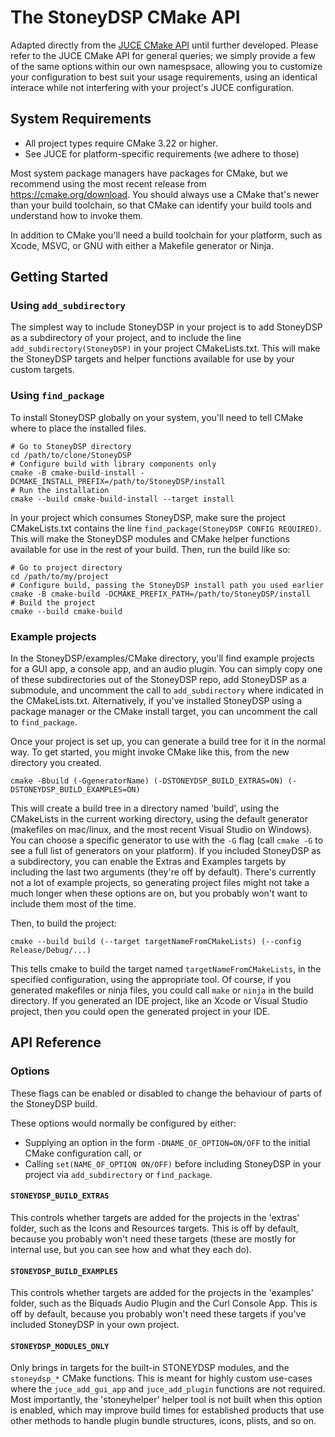 # The StoneyDSP CMake API

Adapted directly from the [JUCE CMake API](https://raw.githubusercontent.com/juce-framework/JUCE/master/docs/CMake%20API.md) until further developed. Please refer to the JUCE CMake API for general queries; we simply provide a few of the same options within our own namespsace, allowing you to customize your configuration to best suit your usage requirements, using an identical interace while not interfering with your project's JUCE configuration.

## System Requirements

- All project types require CMake 3.22 or higher.
- See JUCE for platform-specific requirements (we adhere to those)

Most system package managers have packages for CMake, but we recommend using the most recent release
from https://cmake.org/download. You should always use a CMake that's newer than your build
toolchain, so that CMake can identify your build tools and understand how to invoke them.

In addition to CMake you'll need a build toolchain for your platform, such as Xcode, MSVC, or GNU with either a Makefile generator or Ninja.

## Getting Started

### Using `add_subdirectory`

The simplest way to include StoneyDSP in your project is to add StoneyDSP as a
subdirectory of your project, and to include the line `add_subdirectory(StoneyDSP)`
in your project CMakeLists.txt. This will make the StoneyDSP targets and helper
functions available for use by your custom targets.

### Using `find_package`

To install StoneyDSP globally on your system, you'll need to tell CMake where to
place the installed files.

    # Go to StoneyDSP directory
    cd /path/to/clone/StoneyDSP
    # Configure build with library components only
    cmake -B cmake-build-install -DCMAKE_INSTALL_PREFIX=/path/to/StoneyDSP/install
    # Run the installation
    cmake --build cmake-build-install --target install

In your project which consumes StoneyDSP, make sure the project CMakeLists.txt contains the line
`find_package(StoneyDSP CONFIG REQUIRED)`. This will make the StoneyDSP modules and CMake helper functions
available for use in the rest of your build. Then, run the build like so:

    # Go to project directory
    cd /path/to/my/project
    # Configure build, passing the StoneyDSP install path you used earlier
    cmake -B cmake-build -DCMAKE_PREFIX_PATH=/path/to/StoneyDSP/install
    # Build the project
    cmake --build cmake-build

### Example projects

In the StoneyDSP/examples/CMake directory, you'll find example projects for a GUI app, a console app,
and an audio plugin. You can simply copy one of these subdirectories out of the StoneyDSP repo, add StoneyDSP
as a submodule, and uncomment the call to `add_subdirectory` where indicated in the CMakeLists.txt.
Alternatively, if you've installed StoneyDSP using a package manager or the CMake install target, you can
uncomment the call to `find_package`.

Once your project is set up, you can generate a build tree for it in the normal way. To get started,
you might invoke CMake like this, from the new directory you created.

    cmake -Bbuild (-GgeneratorName) (-DSTONEYDSP_BUILD_EXTRAS=ON) (-DSTONEYDSP_BUILD_EXAMPLES=ON)

This will create a build tree in a directory named 'build', using the CMakeLists in the current
working directory, using the default generator (makefiles on mac/linux, and the most recent Visual
Studio on Windows). You can choose a specific generator to use with the `-G` flag (call `cmake -G`
to see a full list of generators on your platform). If you included StoneyDSP as a subdirectory, you can
enable the Extras and Examples targets by including the last two arguments (they're off by default).
There's currently not a lot of example projects, so generating project files might not take a much longer when
these options are on, but you probably won't want to include them most of the time.

Then, to build the project:

    cmake --build build (--target targetNameFromCMakeLists) (--config Release/Debug/...)

This tells cmake to build the target named `targetNameFromCMakeLists`, in the specified
configuration, using the appropriate tool. Of course, if you generated makefiles or ninja files, you
could call `make` or `ninja` in the build directory. If you generated an IDE project, like an Xcode
or Visual Studio project, then you could open the generated project in your IDE.

## API Reference

### Options

These flags can be enabled or disabled to change the behaviour of parts of the StoneyDSP build.

These options would normally be configured by either:
- Supplying an option in the form `-DNAME_OF_OPTION=ON/OFF` to the initial CMake configuration call,
  or
- Calling `set(NAME_OF_OPTION ON/OFF)` before including StoneyDSP in your project via `add_subdirectory`
  or `find_package`.

#### `STONEYDSP_BUILD_EXTRAS`

This controls whether targets are added for the projects in the 'extras' folder, such as the
Icons and Resources targets. This is off by default, because you probably won't need these targets (these are mostly for internal use, but you can see how and what they each do).

#### `STONEYDSP_BUILD_EXAMPLES`

This controls whether targets are added for the projects in the 'examples' folder, such as the
Biquads Audio Plugin and the Curl Console App. This is off by default, because you probably won't need these targets if you've
included StoneyDSP in your own project.

#### `STONEYDSP_MODULES_ONLY`

Only brings in targets for the built-in STONEYDSP modules, and the `stoneydsp_*` CMake functions.
This is meant for highly custom use-cases where the `juce_add_gui_app` and `juce_add_plugin`
functions are not required. Most importantly, the 'stoneyhelper' helper tool is not built when this
option is enabled, which may improve build times for established products that use other methods to
handle plugin bundle structures, icons, plists, and so on.
